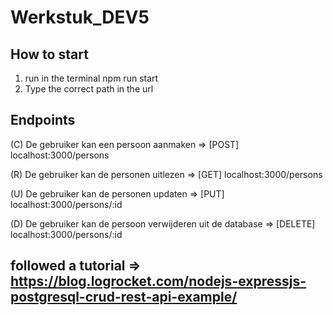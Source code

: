 # Werkstuk_DEV5

## How to start

1) run in the terminal npm run start
2) Type the correct path in the url

## Endpoints

(C) De gebruiker kan een persoon aanmaken 
=> [POST] localhost:3000/persons

(R) De gebruiker kan de personen uitlezen 
=> [GET]  localhost:3000/persons

(U) De gebruiker kan de personen updaten 
=> [PUT]   localhost:3000/persons/:id

(D) De gebruiker kan de persoon verwijderen uit de database
=> [DELETE] localhost:3000/persons/:id

## followed a tutorial => https://blog.logrocket.com/nodejs-expressjs-postgresql-crud-rest-api-example/



